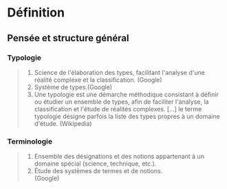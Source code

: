 # Définition

## Pensée et structure général

### Typologie

>1. Science de l'élaboration des types, facilitant l'analyse d'une réalité complexe et la classification. (Google)  
>2. Système de types.(Google)  
>3. Une typologie est une démarche méthodique consistant à définir ou étudier un ensemble de types, afin de faciliter l'analyse, la classification et l'étude de réalités complexes. [...] le terme typologie désigne parfois la liste des types propres à un domaine d'étude. (Wikipedia)  

   

### Terminologie

>1. Ensemble des désignations et des notions appartenant à un domaine spécial (science, technique, etc.).  
>2. Étude des systèmes de termes et de notions.  
>(Google)
   


